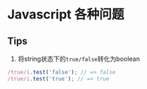 # Javascript 各种问题

## Tips

1. 将string状态下的`true/false`转化为boolean

```javascript 
/true/i.test('false'); // => false
/true/i.test('true'); // => true
```
